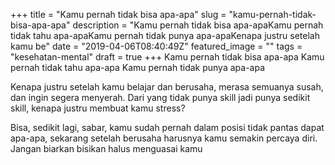 +++
title = "Kamu pernah tidak bisa apa-apa"
slug = "kamu-pernah-tidak-bisa-apa-apa"
description = "Kamu pernah tidak bisa apa-apaKamu pernah tidak tahu apa-apaKamu pernah tidak punya apa-apaKenapa justru setelah kamu be"
date = "2019-04-06T08:40:49Z"
featured_image = ""
tags = "kesehatan-mental"
draft = true
+++ 
Kamu pernah tidak bisa apa-apa
Kamu pernah tidak tahu apa-apa
Kamu pernah tidak punya apa-apa

Kenapa justru setelah kamu belajar dan berusaha, merasa semuanya susah, dan ingin segera menyerah. Dari yang tidak punya skill jadi punya sedikit skill, kenapa justru membuat kamu stress?

Bisa, sedikit lagi, sabar, kamu sudah pernah dalam posisi tidak pantas dapat apa-apa, sekarang setelah berusaha harusnya kamu semakin percaya diri. Jangan biarkan bisikan halus menguasai kamu